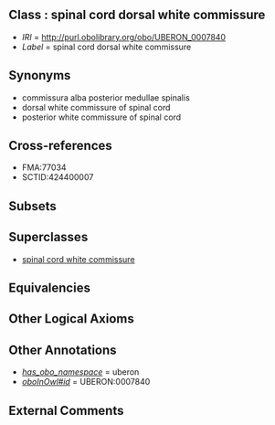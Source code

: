 
## Class : spinal cord dorsal white commissure

 * *IRI* = http://purl.obolibrary.org/obo/UBERON_0007840
 * *Label* = spinal cord dorsal white commissure

## Synonyms

 * commissura alba posterior medullae spinalis
 * dorsal white commissure of spinal cord
 * posterior white commissure of spinal cord

## Cross-references

 * FMA:77034
 * SCTID:424400007

## Subsets


## Superclasses

 * [spinal cord white commissure](../../UBERON/38/UBERON_0007838.md)

## Equivalencies


## Other Logical Axioms


## Other Annotations

 * *[has_obo_namespace](../../ce/oboInOwl#hasOBONamespace.md)* = uberon
 * *[oboInOwl#id](../../id/oboInOwl#id.md)* = UBERON:0007840

## External Comments


